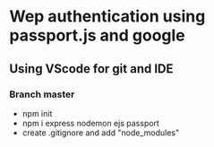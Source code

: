# Wep authentication using passport.js and google
## Using VScode for git and IDE

### Branch master
* npm init
* npm i express nodemon ejs passport
* create .gitignore and add "node_modules"